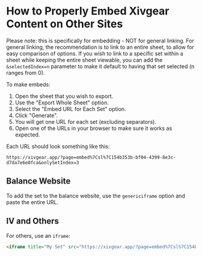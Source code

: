 # How to Properly Embed Xivgear Content on Other Sites

Please note: this is specifically for embedding - NOT for general linking. For general linking, the recommendation
is to link to an entire sheet, to allow for easy comparison of options. If you wish to link to a specific set within
a sheet while keeping the entire sheet viewable, you can add the `&selectedIndex=n` parameter to make it default to
having that set selected (n ranges from 0).

To make embeds:

1. Open the sheet that you wish to export.
2. Use the "Export Whole Sheet" option.
3. Select the "Embed URL for Each Set" option.
4. Click "Generate".
5. You will get one URL for each set (excluding separators).
6. Open one of the URLs in your browser to make sure it works as expected.

Each URL should look something like this:
```
https://xivgear.app/?page=embed%7Csl%7C154b353b-bf04-4399-8e3c-d7da7e6e0fca&onlySetIndex=3
```

## Balance Website

To add the set to the balance website, use the `genericiframe` option and paste the entire URL.

## IV and Others

For others, use an `iframe`:

```html
<iframe title="My Set" src="https://xivgear.app/?page=embed%7Csl%7C154b353b-bf04-4399-8e3c-d7da7e6e0fca&onlySetIndex=3"></iframe>
```